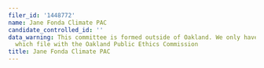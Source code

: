```yaml
---
filer_id: '1448772'
name: Jane Fonda Climate PAC
candidate_controlled_id: ''
data_warning: This committee is formed outside of Oakland. We only have data on committees
  which file with the Oakland Public Ethics Commission
title: Jane Fonda Climate PAC
---
```

